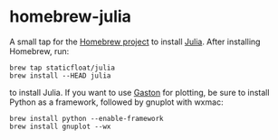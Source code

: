 homebrew-julia
==============

A small tap for the [Homebrew project](http://mxcl.github.com/homebrew/) to install [Julia](http://julialang.org/). After installing Homebrew, run:

```
brew tap staticfloat/julia
brew install --HEAD julia
```

to install Julia.  If you want to use [Gaston]() for plotting, be sure to install Python as a framework, followed by gnuplot with wxmac:

```
brew install python --enable-framework
brew install gnuplot --wx
```
